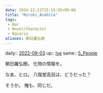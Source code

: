 ```yaml
---
date: 2024-12-21T15:15:55+09:00
title: "Hiroki_Asahira"
tags:
 - Bar
 - Novel/Character
 - Nacaria
aliases: 朝日羅弘樹
---
```


daily:: [2022-09-03](Daily_Note/2022-09-03.md)
up:: [Ive](Ive.md)
same:: [5_People](5_People.md)

朝日羅弘樹。
化物の情報を。

なあ、ヒロ。
八階堂高目は、どうだった？

そうか。
俺も、同じだ。


